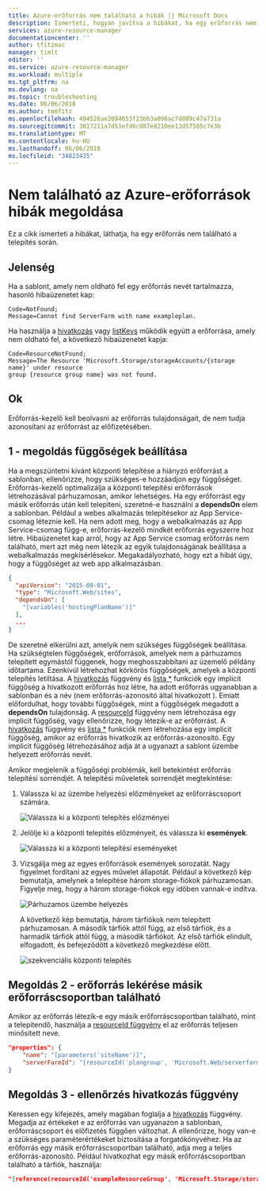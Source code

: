 ```yaml
---
title: Azure-erőforrás nem található a hibák |} Microsoft Docs
description: Ismerteti, hogyan javítsa a hibákat, ha egy erőforrás nem található.
services: azure-resource-manager
documentationcenter: ''
author: tfitzmac
manager: timlt
editor: ''
ms.service: azure-resource-manager
ms.workload: multiple
ms.tgt_pltfrm: na
ms.devlang: na
ms.topic: troubleshooting
ms.date: 06/06/2018
ms.author: tomfitz
ms.openlocfilehash: 494526ae2084053f23bb3a096ac7d089c47a731a
ms.sourcegitcommit: 3017211a7d51efd6cd87e8210ee13d57585c7e3b
ms.translationtype: MT
ms.contentlocale: hu-HU
ms.lasthandoff: 06/06/2018
ms.locfileid: "34823435"
---
```

# <a name="resolve-not-found-errors-for-azure-resources"></a>Nem található az Azure-erőforrások hibák megoldása

Ez a cikk ismerteti a hibákat, láthatja, ha egy erőforrás nem található a telepítés során.

## <a name="symptom"></a>Jelenség

Ha a sablont, amely nem oldható fel egy erőforrás nevét tartalmazza, hasonló hibaüzenetet kap:

```
Code=NotFound;
Message=Cannot find ServerFarm with name exampleplan.
```

Ha használja a [hivatkozás](resource-group-template-functions-resource.md#reference) vagy [listKeys](resource-group-template-functions-resource.md#listkeys) működik együtt a erőforrása, amely nem oldható fel, a következő hibaüzenetet kapja:

```
Code=ResourceNotFound;
Message=The Resource 'Microsoft.Storage/storageAccounts/{storage name}' under resource
group {resource group name} was not found.
```

## <a name="cause"></a>Ok

Erőforrás-kezelő kell beolvasni az erőforrás tulajdonságait, de nem tudja azonosítani az erőforrást az előfizetésében.

## <a name="solution-1---set-dependencies"></a>1 - megoldás függőségek beállítása

Ha a megszüntetni kívánt központi telepítése a hiányzó erőforrást a sablonban, ellenőrizze, hogy szükséges-e hozzáadjon egy függőséget. Erőforrás-kezelő optimalizálja a központi telepítési erőforrások létrehozásával párhuzamosan, amikor lehetséges. Ha egy erőforrást egy másik erőforrás után kell telepíteni, szeretné-e használni a **dependsOn** elem a sablonban. Például a webes alkalmazás telepítésekor az App Service-csomag léteznie kell. Ha nem adott meg, hogy a webalkalmazás az App Service-csomag függ-e, erőforrás-kezelő mindkét erőforrás egyszerre hoz létre. Hibaüzenetet kap arról, hogy az App Service csomag erőforrás nem található, mert azt még nem létezik az egyik tulajdonságának beállítása a webalkalmazás megkísérlésekor. Megakadályozható, hogy ezt a hibát úgy, hogy a függőséget az web app alkalmazásban.

```json
{
  "apiVersion": "2015-08-01",
  "type": "Microsoft.Web/sites",
  "dependsOn": [
    "[variables('hostingPlanName')]"
  ],
  ...
}
```

De szeretné elkerülni azt, amelyik nem szükséges függőségek beállítása. Ha szükségtelen függőségek, erőforrások, amelyek nem a párhuzamos telepített egymástól függenek, hogy meghosszabbítani az üzemelő példány időtartama. Ezenkívül létrehozhat körkörös függőségek, amelyek a központi telepítés letiltása. A [hivatkozás](resource-group-template-functions-resource.md#reference) függvény és [lista *](resource-group-template-functions-resource.md#listkeys-listsecrets-and-list) funkciók egy implicit függőség a hivatkozott erőforrás hoz létre, ha adott erőforrás ugyanabban a sablonban és a név (nem erőforrás-azonosító által hivatkozott ). Emiatt előfordulhat, hogy további függőségek, mint a függőségek megadott a **dependsOn** tulajdonság. A [resourceId](resource-group-template-functions-resource.md#resourceid) függvény nem létrehozása egy implicit függőség, vagy ellenőrizze, hogy létezik-e az erőforrást. A [hivatkozás](resource-group-template-functions-resource.md#reference) függvény és [lista *](resource-group-template-functions-resource.md#listkeys-listsecrets-and-list) funkciók nem létrehozása egy implicit függőség, amikor az erőforrás hivatkozik az erőforrás-azonosító. Egy implicit függőség létrehozásához adja át a ugyanazt a sablont üzembe helyezett erőforrás nevét.

Amikor megjelenik a függőségi problémák, kell betekintést erőforrás telepítési sorrendjét. A telepítési műveletek sorrendjét megtekintése:

1. Válassza ki az üzembe helyezési előzményeket az erőforráscsoport számára.

   ![Válassza ki a központi telepítés előzményei](./media/resource-manager-not-found-errors/select-deployment.png)

2. Jelölje ki a központi telepítés előzményeit, és válassza ki **események**.

   ![Válassza ki a központi telepítési eseményeket](./media/resource-manager-not-found-errors/select-deployment-events.png)

3. Vizsgálja meg az egyes erőforrások események sorozatát. Nagy figyelmet fordítani az egyes művelet állapotát. Például a következő kép bemutatja, amelynek a telepítése három storage-fiókok párhuzamosan. Figyelje meg, hogy a három storage-fiókok egy időben vannak-e indítva.

   ![Párhuzamos üzembe helyezés](./media/resource-manager-not-found-errors/deployment-events-parallel.png)

   A következő kép bemutatja, három tárfiókok nem telepített párhuzamosan. A második tárfiók attól függ, az első tárfiók, és a harmadik tárfiók attól függ, a második tárfiókot. Az első tárfiók elindult, elfogadott, és befejeződött a következő megkezdése előtt.

   ![szekvenciális központi telepítés](./media/resource-manager-not-found-errors/deployment-events-sequence.png)

## <a name="solution-2---get-resource-from-different-resource-group"></a>Megoldás 2 - erőforrás lekérése másik erőforráscsoportban található

Amikor az erőforrás létezik-e egy másik erőforráscsoportban található, mint a telepítendő, használja a [resourceId függvény](resource-group-template-functions-resource.md#resourceid) el az erőforrás teljesen minősített neve.

```json
"properties": {
    "name": "[parameters('siteName')]",
    "serverFarmId": "[resourceId('plangroup', 'Microsoft.Web/serverfarms', parameters('hostingPlanName'))]"
}
```

## <a name="solution-3---check-reference-function"></a>Megoldás 3 - ellenőrzés hivatkozás függvény

Keressen egy kifejezés, amely magában foglalja a [hivatkozás](resource-group-template-functions-resource.md#reference) függvény. Megadja az értékeket e az erőforrás van ugyanazon a sablonban, erőforráscsoport és előfizetés függően változhat. A ellenőrizze, hogy van-e a szükséges paraméterértékeket biztosítása a forgatókönyvéhez. Ha az erőforrás egy másik erőforráscsoportban található, adja meg a teljes erőforrás-azonosító. Például hivatkozhat egy másik erőforráscsoportban található a tárfiók, használja:

```json
"[reference(resourceId('exampleResourceGroup', 'Microsoft.Storage/storageAccounts', 'myStorage'), '2017-06-01')]"
```